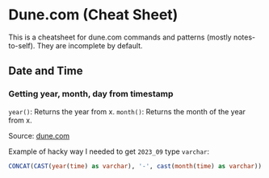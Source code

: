 # Dune.com (Cheat Sheet)

This is a cheatsheet for dune.com commands and patterns (mostly notes-to-self). They are incomplete by default.

## Date and Time

### Getting year, month, day from timestamp

`year()`: Returns the year from x.
`month()`: Returns the month of the year from x.

Source: 
[dune.com](https://dune.com/docs/query/DuneSQL-reference/Functions-and-operators/datetime/?h=year#year)

Example of hacky way I needed to get `2023_09` type `varchar`:

```sql
CONCAT(CAST(year(time) as varchar), '-', cast(month(time) as varchar)) as year_month,
```
